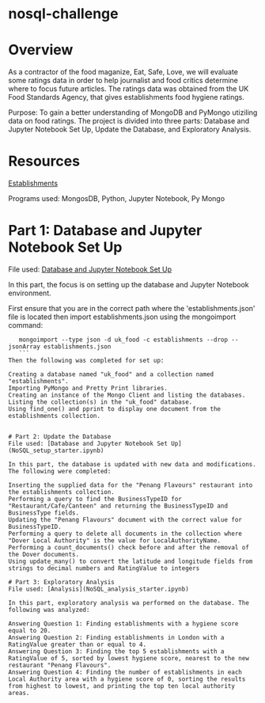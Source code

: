 # nosql-challenge

# Overview

As a contractor of the food maganize, Eat, Safe, Love, we will evaluate some ratings data in order to help journalist and food critics determine where to focus future articles. The ratings data was obtained from the UK Food Standards Agency, that gives establishments food hygiene ratings. 

Purpose: To gain a better understanding of MongoDB and PyMongo utiziling data on food ratings. The project is divided into three parts: Database and Jupyter Notebook Set Up, Update the Database, and Exploratory Analysis.

# Resources
[Establishments](Resources/establishments.json)

Programs used: MongosDB, Python, Jupyter Notebook, Py Mongo

# Part 1: Database and Jupyter Notebook Set Up
File used: [Database and Jupyter Notebook Set Up](NoSQL_setup_starter.ipynb)

In this part, the focus is on setting up the database and Jupyter Notebook environment. 

First ensure that you are in the correct path where the 'establishments.json' file is located then import establishments.json using the mongoimport command:

 ```shell
    mongoimport --type json -d uk_food -c establishments --drop --jsonArray establishments.json
    ```
Then the following was completed for set up:

Creating a database named "uk_food" and a collection named "establishments".
Importing PyMongo and Pretty Print libraries.
Creating an instance of the Mongo Client and listing the databases.
Listing the collection(s) in the "uk_food" database.
Using find_one() and pprint to display one document from the establishments collection.


# Part 2: Update the Database
File used: [Database and Jupyter Notebook Set Up](NoSQL_setup_starter.ipynb)

In this part, the database is updated with new data and modifications. The following were completed: 

Inserting the supplied data for the "Penang Flavours" restaurant into the establishments collection.
Performing a query to find the BusinessTypeID for "Restaurant/Cafe/Canteen" and returning the BusinessTypeID and BusinessType fields.
Updating the "Penang Flavours" document with the correct value for BusinessTypeID.
Performing a query to delete all documents in the collection where "Dover Local Authority" is the value for LocalAuthorityName.
Performing a count_documents() check before and after the removal of the Dover documents.
Using update_many() to convert the latitude and longitude fields from strings to decimal numbers and RatingValue to integers

# Part 3: Exploratory Analysis
File used: [Analysis](NoSQL_analysis_starter.ipynb)

In this part, exploratory analysis wa performed on the database. The following was analyzed: 

Answering Question 1: Finding establishments with a hygiene score equal to 20.
Answering Question 2: Finding establishments in London with a RatingValue greater than or equal to 4.
Answering Question 3: Finding the top 5 establishments with a RatingValue of 5, sorted by lowest hygiene score, nearest to the new restaurant "Penang Flavours".
Answering Question 4: Finding the number of establishments in each Local Authority area with a hygiene score of 0, sorting the results from highest to lowest, and printing the top ten local authority areas.
